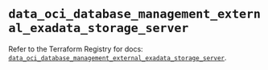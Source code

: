 # `data_oci_database_management_external_exadata_storage_server`

Refer to the Terraform Registry for docs: [`data_oci_database_management_external_exadata_storage_server`](https://registry.terraform.io/providers/oracle/oci/7.19.0/docs/data-sources/database_management_external_exadata_storage_server).
